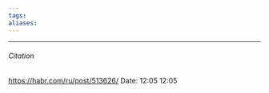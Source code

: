 ```yaml
---
tags: 
aliases: 
---
```




---
###### Citation
https://habr.com/ru/post/513626/
Date: 12:05 12:05

